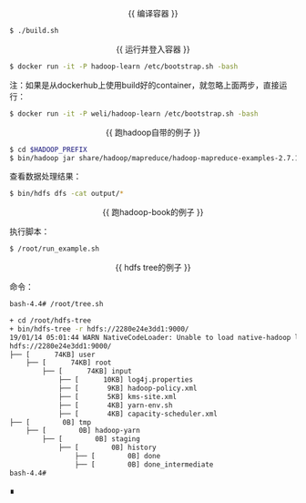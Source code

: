 
<p align="center"> {{ 编译容器 }} </p>

```bash
$ ./build.sh
```

<p align="center"> {{ 运行并登入容器 }} </p>

```bash
$ docker run -it -P hadoop-learn /etc/bootstrap.sh -bash
```

注：如果是从dockerhub上使用build好的container，就忽略上面两步，直接运行：

```bash
$ docker run -it -P weli/hadoop-learn /etc/bootstrap.sh -bash
```

<p align="center"> {{ 跑hadoop自带的例子 }} </p>

```bash
$ cd $HADOOP_PREFIX
$ bin/hadoop jar share/hadoop/mapreduce/hadoop-mapreduce-examples-2.7.1.jar grep input output 'dfs[a-z.]+'
```

查看数据处理结果：

```bash
$ bin/hdfs dfs -cat output/*
```

<p align="center"> {{ 跑hadoop-book的例子 }} </p>

执行脚本：

```bash
$ /root/run_example.sh
```

<p align="center"> {{ hdfs tree的例子 }} </p>

命令：

```bash
bash-4.4# /root/tree.sh
```

```bash
+ cd /root/hdfs-tree
+ bin/hdfs-tree -r hdfs://2280e24e3dd1:9000/
19/01/14 05:01:44 WARN NativeCodeLoader: Unable to load native-hadoop library for your platform... using builtin-java classes where applicable
hdfs://2280e24e3dd1:9000/
├── [      74KB] user
	├── [      74KB] root
		├── [      74KB] input
			├── [      10KB] log4j.properties
			├── [       9KB] hadoop-policy.xml
			├── [       5KB] kms-site.xml
			├── [       4KB] yarn-env.sh
			├── [       4KB] capacity-scheduler.xml
├── [        0B] tmp
	├── [        0B] hadoop-yarn
		├── [        0B] staging
			├── [        0B] history
				├── [        0B] done
				├── [        0B] done_intermediate
bash-4.4#
```

∎
